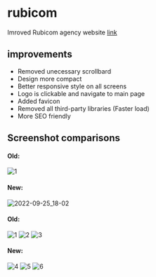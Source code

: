 # rubicom
Imroved Rubicom agency website [link](https://issmail-basel.github.io/rubicom/)

## improvements
- Removed unecessary scrollbard
- Design more compact
- Better responsive style on all screens
- Logo is clickable and navigate to main page
- Added favicon
- Removed all third-party libraries (Faster load)
- More SEO friendly

## Screenshot comparisons
#### Old:

![1](https://user-images.githubusercontent.com/78056580/192150571-ca685323-ea1b-42cf-bacd-02fae73f3e15.png)

#### New:

![2022-09-25_18-02](https://user-images.githubusercontent.com/78056580/192150519-e4048b79-90ff-4c0f-baec-d3a45daba235.png)

#### Old:

![1](https://user-images.githubusercontent.com/78056580/192150684-b4eadd8c-5144-4b87-a244-23fd4a91a64c.png)
![2](https://user-images.githubusercontent.com/78056580/192150689-e7b47bbf-06c6-4a1c-80c3-a8ce621f92a6.png)
![3](https://user-images.githubusercontent.com/78056580/192150690-d61b9994-47f2-4ecb-b9fd-865dc3de347c.png)

#### New:

![4](https://user-images.githubusercontent.com/78056580/192150735-cb8fec64-d44f-4967-a738-ef58d0a0e6a7.png)
![5](https://user-images.githubusercontent.com/78056580/192150737-e0d6101e-c3cb-419b-b6b0-439d541cf44e.png)
![6](https://user-images.githubusercontent.com/78056580/192150740-74f04782-91e5-4e58-a46b-59a5e372a6b4.png)
